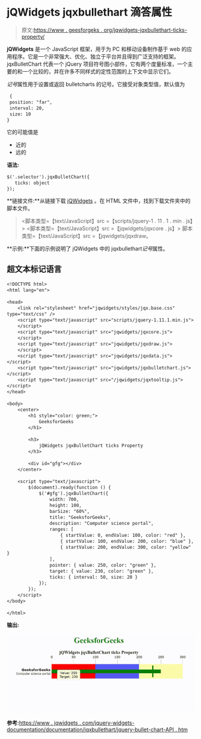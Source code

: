 # jQWidgets jqxbullethart 滴答属性

> 原文:[https://www . geesforgeks . org/jqwidgets-jqxbullethart-ticks-property/](https://www.geeksforgeeks.org/jqwidgets-jqxbulletchart-ticks-property/)

**jQWidgets** 是一个 JavaScript 框架，用于为 PC 和移动设备制作基于 web 的应用程序。它是一个非常强大、优化、独立于平台并且得到广泛支持的框架。jqxBulletChart 代表一个 jQuery 项目符号图小部件，它有两个度量标准，一个主要的和一个比较的，并在许多不同样式的定性范围的上下文中显示它们。

*记号*属性用于设置或返回 bulletcharts 的记号。它接受对象类型值，默认值为

```
 { 
 position: "far", 
 interval: 20,
 size: 10
}
```

它的可能值是

*   近的
*   远的

**语法:**

```
$('.selector').jqxBulletChart({
   ticks: object
});
```

**链接文件:**从链接下载 [jQWidgets](https://www.jqwidgets.com/download/) 。在 HTML 文件中，找到下载文件夹中的脚本文件。

> <link rel="”stylesheet”" href="”jqwidgets/styles/jqx.base.css”" type="”text/css”">
> <脚本类型=【text/JavaScript】src =【scripts/jquery-1 . 11 . 1 . min . js】></脚本>
> <脚本类型=【text/JavaScript】src =【jqwidgets/jqxcore . js】></脚本>
> 脚本类型=【text/JavaScript】src =【jqwidgets/jqxdraw。

**示例:**下面的示例说明了 jQWidgets 中的 jqxbullethart*记号*属性。

## 超文本标记语言

```
<!DOCTYPE html>
<html lang="en">

<head>
    <link rel="stylesheet" href="jqwidgets/styles/jqx.base.css" type="text/css" />
    <script type="text/javascript" src="scripts/jquery-1.11.1.min.js">
    </script>
    <script type="text/javascript" src="jqwidgets/jqxcore.js">
    </script>
    <script type="text/javascript" src="jqwidgets/jqxdraw.js">
    </script>
    <script type="text/javascript" src="jqwidgets/jqxdata.js"></script>
    <script type="text/javascript" src="jqwidgets/jqxbulletchart.js"></script>
    <script type="text/javascript" src="/jqwidgets/jqxtooltip.js"></script>
</head>

<body>
    <center>
        <h1 style="color: green;">
            GeeksforGeeks
        </h1>

        <h3>
            jQWidgets jqxBulletChart ticks Property
        </h3>

        <div id="gfg"></div>
    </center>

    <script type="text/javascript">
        $(document).ready(function () {
            $('#gfg').jqxBulletChart({
                width: 700,
                height: 100,
                barSize: "60%",
                title: "GeeksforGeeks",
                description: "Computer science portal",
                ranges: [
                    { startValue: 0, endValue: 100, color: "red" },
                    { startValue: 100, endValue: 200, color: "blue" },
                    { startValue: 200, endValue: 300, color: "yellow" }
                ],
                pointer: { value: 250, color: "green" },
                target: { value: 230, color: "green" },
                ticks: { interval: 50, size: 20 }
            });
        });
    </script>
</body>

</html>
```

**输出:**

![](img/65eae4f1981c45cba8d861f81ca4a0d9.png)

**参考:**[https://www . jqwidgets . com/jquery-widgets-documentation/documentation/jqxbullethart/jquery-bullet-chart-API . htm](https://www.jqwidgets.com/jquery-widgets-documentation/documentation/jqxbulletchart/jquery-bullet-chart-api.htm)